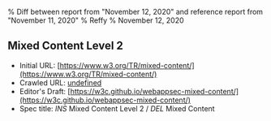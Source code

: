% Diff between report from "November 12, 2020" and reference report from "November 11, 2020"
% Reffy
% November 12, 2020

## Mixed Content Level 2

- Initial URL: [https://www.w3.org/TR/mixed-content/](https://www.w3.org/TR/mixed-content/)
- Crawled URL: [undefined](undefined)
- Editor's Draft: [https://w3c.github.io/webappsec-mixed-content/](https://w3c.github.io/webappsec-mixed-content/)
- Spec title: *INS* Mixed Content Level 2 / *DEL* Mixed Content


